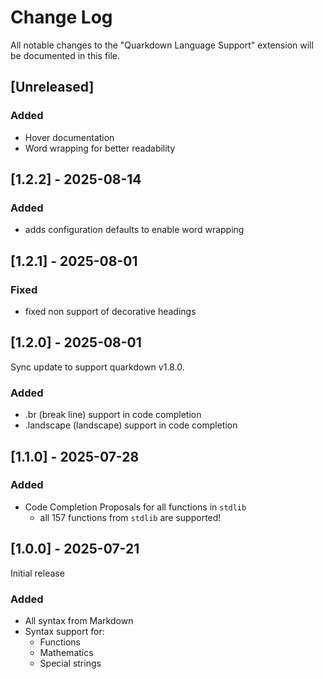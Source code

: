# Change Log

All notable changes to the "Quarkdown Language Support" extension will be documented in this file.

## [Unreleased]

### Added

- Hover documentation
- Word wrapping for better readability

## [1.2.2] - 2025-08-14

### Added 

- adds configuration defaults to enable word wrapping

## [1.2.1] - 2025-08-01

### Fixed

- fixed non support of decorative headings

## [1.2.0] - 2025-08-01

Sync update to support quarkdown v1.8.0.

### Added

- .br (break line) support in code completion
- .landscape (landscape) support in code completion

## [1.1.0] - 2025-07-28

### Added

- Code Completion Proposals for all functions in `stdlib`
  - all 157 functions from `stdlib` are supported!

## [1.0.0] - 2025-07-21

Initial release

### Added

- All syntax from Markdown
- Syntax support for:
  - Functions
  - Mathematics
  - Special strings